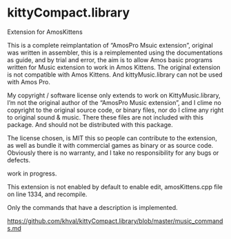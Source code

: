 # kittyCompact.library

Extension for AmosKittens

This is a complete reimplantation of “AmosPro Msuic extension”, original was written in assembler, this is a reimplemented using the documentations as guide, and by trial and error, the aim is to allow Amos basic programs written for Music extension to work in Amos Kittens. The original extension is not compatible with Amos Kittens. And kittyMusic.library can not be used with Amos Pro.

My copyright / software license only extends to work on KittyMusic.library, I’m not the original author of the “AmosPro Music extension”, and I clime no copyright to the original source code, or binary files, nor do I clime any right to original sound & music. There these files are not included with this package. And should not be distributed with this package.

The license chosen, is MIT this so people can contribute to the extension, as well as bundle it with commercial games as binary or as source code. Obviously there is no warranty, and I take no responsibility for any bugs or defects.

work in progress.

This extension is not enabled by default to enable edit, amosKittens.cpp file on line 1334, and recompile.

Only the commands that have a description is implemented.

https://github.com/khval/kittyCompact.library/blob/master/music_commands.md
